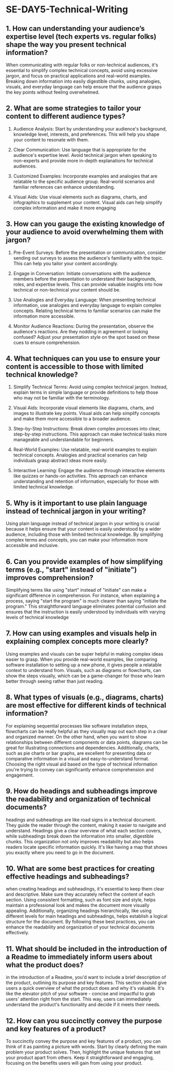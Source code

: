 # SE-DAY5-Technical-Writing
## 1. How can understanding your audience’s expertise level (tech experts vs. regular folks) shape the way you present technical information?

When communicating with regular folks or non-technical audiences, it's essential to simplify complex technical concepts, avoid using excessive jargon, and focus on practical applications and real-world examples. Breaking down information into easily digestible chunks, using analogies, visuals, and everyday language can help ensure that the audience grasps the key points without feeling overwhelmed.

## 2. What are some strategies to tailor your content to different audience types?
1. Audience Analysis: Start by understanding your audience's background, knowledge level, interests, and preferences. This will help you shape your content to resonate with them.

2. Clear Communication: Use language that is appropriate for the audience's expertise level. Avoid technical jargon when speaking to non-experts and provide more in-depth explanations for technical audiences.

3. Customized Examples: Incorporate examples and analogies that are relatable to the specific audience group. Real-world scenarios and familiar references can enhance understanding.

4. Visual Aids: Use visual elements such as diagrams, charts, and infographics to supplement your content. Visual aids can help simplify complex information and make it more engaging
   
## 3. How can you gauge the existing knowledge of your audience to avoid overwhelming them with jargon?
1. Pre-Event Surveys: Before the presentation or communication, consider sending out surveys to assess the audience's familiarity with the topic. This can help you tailor your content accordingly.

2. Engage in Conversation: Initiate conversations with the audience members before the presentation to understand their backgrounds, roles, and expertise levels. This can provide valuable insights into how technical or non-technical your content should be.

3. Use Analogies and Everyday Language: When presenting technical information, use analogies and everyday language to explain complex concepts. Relating technical terms to familiar scenarios can make the information more accessible.

4. Monitor Audience Reactions: During the presentation, observe the audience's reactions. Are they nodding in agreement or looking confused? Adjust your presentation style on the spot based on these cues to ensure comprehension.

## 4. What techniques can you use to ensure your content is accessible to those with limited technical knowledge?
1. Simplify Technical Terms: Avoid using complex technical jargon. Instead, explain terms in simple language or provide definitions to help those who may not be familiar with the terminology.

2. Visual Aids: Incorporate visual elements like diagrams, charts, and images to illustrate key points. Visual aids can help simplify concepts and make them more accessible to a broader audience.

3. Step-by-Step Instructions: Break down complex processes into clear, step-by-step instructions. This approach can make technical tasks more manageable and understandable for beginners.

4. Real-World Examples: Use relatable, real-world examples to explain technical concepts. Analogies and practical scenarios can help individuals grasp abstract ideas more easily.

5. Interactive Learning: Engage the audience through interactive elements like quizzes or hands-on activities. This approach can enhance understanding and retention of information, especially for those with limited technical knowledge.

## 5. Why is it important to use plain language instead of technical jargon in your writing?
Using plain language instead of technical jargon in your writing is crucial because it helps ensure that your content is easily understood by a wider audience, including those with limited technical knowledge. By simplifying complex terms and concepts, you can make your information more accessible and inclusive.

## 6. Can you provide examples of how simplifying terms (e.g., "start" instead of "initiate") improves comprehension?
Simplifying terms like using "start" instead of "initiate" can make a significant difference in comprehension. For instance, when explaining a process, saying "start the program" is much clearer than saying "initiate the program." This straightforward language eliminates potential confusion and ensures that the instruction is easily understood by individuals with varying levels of technical knowledge

## 7. How can using examples and visuals help in explaining complex concepts more clearly?
Using examples and visuals can be super helpful in making complex ideas easier to grasp. When you provide real-world examples, like comparing software installation to setting up a new phone, it gives people a relatable context to understand from. Visuals, such as diagrams or flowcharts, can show the steps visually, which can be a game-changer for those who learn better through seeing rather than just reading.

## 8. What types of visuals (e.g., diagrams, charts) are most effective for different kinds of technical information?
For explaining sequential processes like software installation steps, flowcharts can be really helpful as they visually map out each step in a clear and organized manner. On the other hand, when you want to show relationships between different components or data points, diagrams can be great for illustrating connections and dependencies. Additionally, charts, such as pie charts or bar graphs, are excellent for presenting data or comparative information in a visual and easy-to-understand format. Choosing the right visual aid based on the type of technical information you're trying to convey can significantly enhance comprehension and engagement.

## 9. How do headings and subheadings improve the readability and organization of technical documents?
headings and subheadings are like road signs in a technical document. They guide the reader through the content, making it easier to navigate and understand. Headings give a clear overview of what each section covers, while subheadings break down the information into smaller, digestible chunks. This organization not only improves readability but also helps readers locate specific information quickly. It's like having a map that shows you exactly where you need to go in the document.

## 10. What are some best practices for creating effective headings and subheadings?
 when creating headings and subheadings, it's essential to keep them clear and descriptive. Make sure they accurately reflect the content of each section. Using consistent formatting, such as font size and style, helps maintain a professional look and makes the document more visually appealing. Additionally, organizing headings hierarchically, like using different levels for main headings and subheadings, helps establish a logical structure for the document. By following these best practices, you can enhance the readability and organization of your technical documents effectively.
 
## 11. What should be included in the introduction of a Readme to immediately inform users about what the product does?
in the introduction of a Readme, you'd want to include a brief description of the product, outlining its purpose and key features. This section should give users a quick overview of what the product does and why it's valuable. It's like the elevator pitch of your software - concise and impactful to grab users' attention right from the start. This way, users can immediately understand the product's functionality and decide if it meets their needs.

## 12. How can you succinctly convey the purpose and key features of a product?
To succinctly convey the purpose and key features of a product, you can think of it as painting a picture with words. Start by clearly defining the main problem your product solves. Then, highlight the unique features that set your product apart from others. Keep it straightforward and engaging, focusing on the benefits users will gain from using your product.
